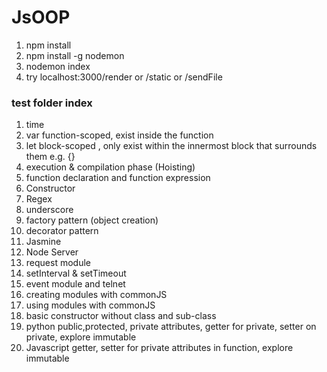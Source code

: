 # JsOOP

1. npm install
2. npm install -g nodemon
3. nodemon index
4. try localhost:3000/render or /static or /sendFile

### test folder index
1. time
2. var function-scoped, exist inside the function
3. let block-scoped , only exist within the innermost block that surrounds them e.g. {}
4. execution & compilation phase (Hoisting)
5. function declaration and function expression
6. Constructor
7. Regex
8. underscore
9. factory pattern (object creation)
10. decorator pattern
11. Jasmine
12. Node Server
13. request module
14. setInterval & setTimeout
15. event module and telnet
16. creating modules with commonJS
17. using modules with commonJS
18. basic constructor without class and sub-class
19. python public,protected, private attributes, getter for private, setter on private, explore immutable
20. Javascript getter, setter for private attributes in function, explore immutable